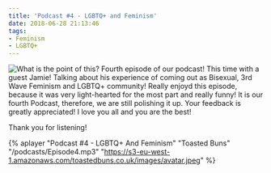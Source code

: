 ```yaml
---
title: 'Podcast #4 - LGBTQ+ and Feminism'
date: 2018-06-28 21:13:46
tags:
- Feminism
- LGBTQ+
---
```

![What is the point of this?](/images/feminism2.jpg)
Fourth episode of our podcast! This time with a guest Jamie!
Talking about his experience of coming out as Bisexual, 3rd Wave 
Feminism and LGBTQ+ community!
Really enjoyd this episode, because it was very light-hearted for the most part and really funny!
It is our fourth Podcast, therefore, we are still polishing it up.
Your feedback is greatly appreciated!
I love you all and you are the best!

Thank you for listening!

{% aplayer "Podcast #4 - LGBTQ+ And Feminism" "Toasted Buns" 
"/podcasts/Episode4.mp3" "https://s3-eu-west-1.amazonaws.com/toastedbuns.co.uk/images/avatar.jpeg" %}
